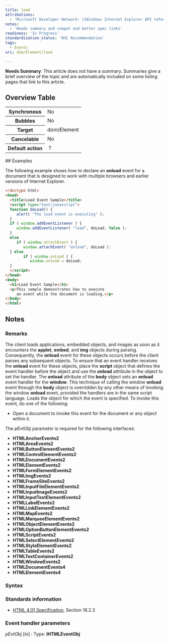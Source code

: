 ```yaml
---
title: load
attributions:
  - 'Microsoft Developer Network: [[Windows Internet Explorer API reference](http://msdn.microsoft.com/en-us/library/ie/hh828809%28v=vs.85%29.aspx) Article]'
notes:
  - 'Needs summary and compat and better spec links'
readiness: 'In Progress'
standardization_status: 'W3C Recommendation'
tags:
  - Events
uri: dom/Element/load

---
```

**Needs Summary**: This article does not have a summary. Summaries give a brief overview of the topic and are automatically included on some listing pages that link to this article.

## Overview Table

<table class="wikitable">
<tr>
<th>
Synchronous

</th>
<td>
No

</td>
</tr>
<tr>
<th>
Bubbles

</th>
<td>
No

</td>
</tr>
<tr>
<th>
Target

</th>
<td>
dom/Element

</td>
</tr>
<tr>
<th>
Cancelable

</th>
<td>
No

</td>
</tr>
<tr>
<th>
Default action

</th>
<td>
 ?

</td>
</tr>
</table>
## Examples

The following example shows how to declare an **onload** event for a document that is designed to work with multiple browsers and earlier versions of Internet Explorer.

``` html
<!doctype html>
<head>
  <title>Load Event Sample</title>
  <script type="text/javascript">
  function doLoad() {
     alert( "The load event is executing" );
  }
  if ( window.addEventListener ) {
     window.addEventListener( "load", doLoad, false );
  }
  else
     if ( window.attachEvent ) {
        window.attachEvent( "onload", doLoad );
  } else
        if ( window.onLoad ) {
           window.onload = doLoad;
  }
  </script>
</head>
<body>
  <h1>Load Event Sample</h1>
  <p>This sample demonstrates how to execute
     an event while the document is loading.</p>
</body>
</html>
```

## Notes

### Remarks

The client loads applications, embedded objects, and images as soon as it encounters the **applet**, **embed**, and **img** objects during parsing. Consequently, the **onload** event for these objects occurs before the client parses any subsequent objects. To ensure that an event handler receives the **onload** event for these objects, place the **script** object that defines the event handler before the object and use the **onload** attribute in the object to set the handler. The **onload** attribute of the **body** object sets an **onload** event handler for the **window**. This technique of calling the window **onload** event through the **body** object is overridden by any other means of invoking the window **onload** event, provided the handlers are in the same script language. Loads the object for which the event is specified. To invoke this event, do one of the following:

-   Open a document to invoke this event for the document or any object within it.

The *pEvtObj* parameter is required for the following interfaces:

-   **HTMLAnchorEvents2**
-   **HTMLAreaEvents2**
-   **HTMLButtonElementEvents2**
-   **HTMLControlElementEvents2**
-   **HTMLDocumentEvents2**
-   **HTMLElementEvents2**
-   **HTMLFormElementEvents2**
-   **HTMLImgEvents2**
-   **HTMLFrameSiteEvents2**
-   **HTMLInputFileElementEvents2**
-   **HTMLInputImageEvents2**
-   **HTMLInputTextElementEvents2**
-   **HTMLLabelEvents2**
-   **HTMLLinkElementEvents2**
-   **HTMLMapEvents2**
-   **HTMLMarqueeElementEvents2**
-   **HTMLObjectElementEvents2**
-   **HTMLOptionButtonElementEvents2**
-   **HTMLScriptEvents2**
-   **HTMLSelectElementEvents2**
-   **HTMLStyleElementEvents2**
-   **HTMLTableEvents2**
-   **HTMLTextContainerEvents2**
-   **HTMLWindowEvents2**
-   **HTMLDocumentEvents4**
-   **HTMLElementEvents4**

### Syntax

### Standards information

-   [HTML 4.01 Specification](http://go.microsoft.com/fwlink/p/?linkid=25320), Section 18.2.3

### Event handler parameters

*pEvtObj* [in]
:   Type: ****IHTMLEventObj****

